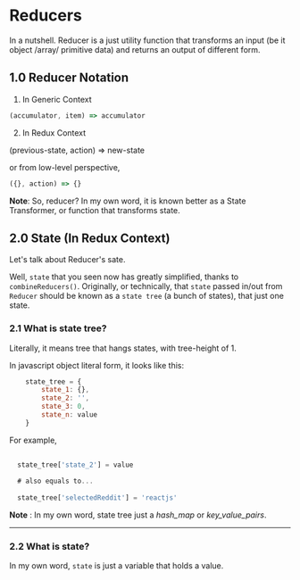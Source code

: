 # Reducers

In a nutshell. Reducer is a just utility function that transforms an input (be it object /array/ primitive data) and 
returns an output of different form.

## 1.0 Reducer Notation

1. In Generic Context

```javascript
(accumulator, item) => accumulator
```

2. In  Redux Context

(previous-state, action) => new-state

or from low-level perspective,

```javascript
({}, action) => {}
```

**Note**: So, reducer? In my own word, it is known better as a State Transformer, or function that transforms state.


## 2.0 State (In Redux Context)

Let's talk about Reducer's sate. 

Well, `state` that you seen now has greatly simplified, thanks to `combineReducers()`. Originally, or technically,
that `state` passed in/out from `Reducer` should be known as a `state tree` (a bunch of states), that just one state.

### 2.1 What is state tree?

Literally, it means tree that hangs states, with tree-height of 1.

In javascript object literal form, it looks like this:

```javascript
    state_tree = {
        state_1: {},
        state_2: '',
        state_3: 0,
        state_n: value
    }
```

For example,

```javascript
    
  state_tree['state_2'] = value
  
  # also equals to...
  
  state_tree['selectedReddit'] = 'reactjs'
```


**Note** : In my own word, state tree just a *hash_map* or *key_value_pairs*.

---

### 2.2 What is state?

In my own word, `state` is just a variable that holds a value.